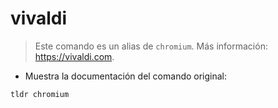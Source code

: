 # vivaldi

> Este comando es un alias de `chromium`.
> Más información: <https://vivaldi.com>.

- Muestra la documentación del comando original:

`tldr chromium`
